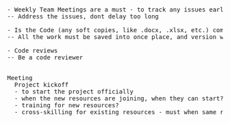 
<pre>

- Weekly Team Meetings are a must - to track any issues early
-- Address the issues, dont delay too long

- Is the Code (any soft copies, like .docx, .xlsx, etc.) commited into a Github or other?
-- All the work must be saved into once place, and version will be maintained by Github

- Code reviews
-- Be a code reviewer


Meeting
  Project kickoff
  - to start the project officially
  - when the new resources are joining, when they can start?
  - training for new resources?
  - cross-skilling for existing resources - must when same resources need to do more work that is coming soon in next months
  
</pre>
